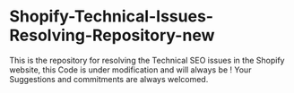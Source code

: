 # Shopify-Technical-Issues-Resolving-Repository-new
This is the repository for resolving the Technical SEO issues in the Shopify website, this Code is under modification and will always be ! Your Suggestions and commitments are always welcomed.
